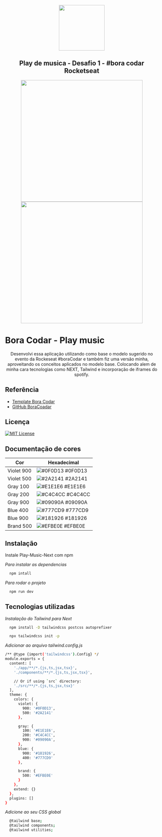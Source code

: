 <div align="center">
  <img src="https://user-images.githubusercontent.com/7221671/228865434-48fb40fe-58f8-49b1-8a7b-0627b1846165.png" width="150" />
</div>

<h2 align="center"> Play de musica - Desafio 1 - #bora codar Rocketseat</h2>

<div align="center"> 
  <img src="https://user-images.githubusercontent.com/7221671/228866989-44e4cfa7-db6b-416c-971c-6e3679dcec9e.png" width="400" />
  <img src="https://user-images.githubusercontent.com/7221671/228866993-6ee93082-0d39-494d-bef3-40d823fedc88.png" width="400" />
</div>

<h1>Bora Codar - Play music</h1>

<p align="center">Desenvolvi essa aplicação utilizando como base o modelo sugerido no evento da Rockeseat #boraCodar e também fiz uma versão minha, aproveitando os conceitos aplicados no modelo base. Colocando alem de minha cara tecnologias como NEXT, Tailwind e incorporação de iframes do spotify.</p>

<h2>Referência</h2>

- [Template Bora Codar](https://www.figma.com/community/file/1195050524500542670)
- [GitHub BoraCoadar](https://github.com/maykbrito/boracodar)

<h2>Licença</h2>

[![MIT License](https://img.shields.io/badge/License-MIT-green.svg)](https://choosealicense.com/licenses/mit/)

<h2>Documentação de cores</h2>

| Cor        | Hexadecimal                                                      |
| ---------- | ---------------------------------------------------------------- |
| Violet 900 | ![#0F0D13](https://via.placeholder.com/10/0F0D13?text=+) #0F0D13 |
| Violet 500 | ![#2A2141](https://via.placeholder.com/10/2A2141?text=+) #2A2141 |
| Gray 100   | ![#E1E1E6](https://via.placeholder.com/10/E1E1E6?text=+) #E1E1E6 |
| Gray 200   | ![#C4C4CC](https://via.placeholder.com/10/C4C4CC?text=+) #C4C4CC |
| Gray 900   | ![#09090A](https://via.placeholder.com/10/09090A?text=+) #09090A |
| Blue 400   | ![#777CD9](https://via.placeholder.com/10/777CD9?text=+) #777CD9 |
| Blue 900   | ![#181926](https://via.placeholder.com/10/181926?text=+) #181926 |
| Brand 500  | ![#EFBE0E](https://via.placeholder.com/10/EFBE0E?text=+) #EFBE0E |

<h2>Instalação</h2>

Instale Play-Music-Next com npm

_Para instalar as dependencias_

```bash
  npm intall
```

_Para rodar o projeto_

```bash
  npm run dev
```

<h2>Tecnologias utilizadas</h2>

_Instalação do Tailwind para Next_

```bash
  npm install -D tailwindcss postcss autoprefixer
```

```bash
  npx tailwindcss init -p
```

_Adicionar ao arquivo tailwind.config.js_

```bash
/** @type {import('tailwindcss').Config} */
module.exports = {
  content: [
    './app/**/*.{js,ts,jsx,tsx}',
    './components/**/*.{js,ts,jsx,tsx}',

    // Or if using `src` directory:
    './src/**/*.{js,ts,jsx,tsx}'
  ],
  theme: {
    colors: {
      violet: {
        900: '#0F0D13',
        500: '#2A2141'
      },

      gray: {
        100: '#E1E1E6',
        200: '#C4C4CC',
        900: '#09090A',
      },
      blue: {
        900: '#181926',
        400: '#777CD9'
      },

      brand: {
        500: '#EFBE0E'
      }
    },
    extend: {}
  },
  plugins: []
}

```

_Adicione ao seu CSS global_

```bash
  @tailwind base;
  @tailwind components;
  @tailwind utilities;
```
